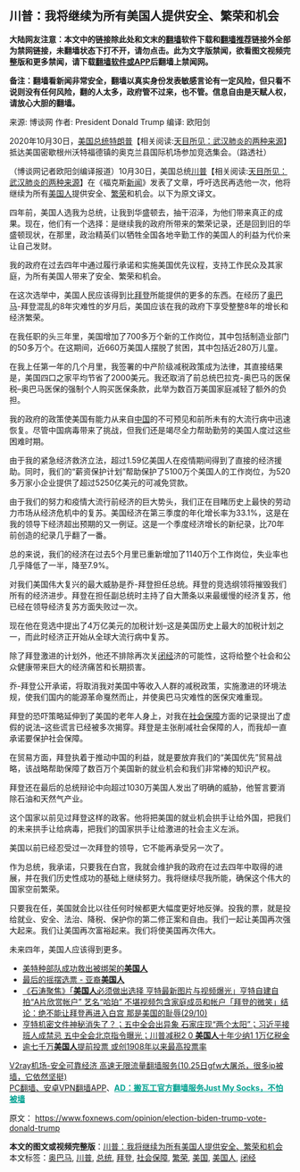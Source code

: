  <h2>川普：我将继续为所有美国人提供安全、繁荣和机会</h2> <p class="notice"><b>大陆网友注意：本文中的链接除此处和文末的<a href="https://github.com/bannedbook/fanqiang" >翻墙</a>软件下载和<a href="https://github.com/killgcd/justmysocks/blob/master/README.md">翻墙推荐</a>链接外全部为禁网链接，未翻墙状态下打不开，请勿点击。此为文字版禁闻，欲看图文视频完整版和更多禁闻，请下载<a href="https://github.com/bannedbook/fanqiang">翻墙软件或APP</a>后翻墙上禁闻网。</p><p>备注：翻墙看新闻非常安全，翻墙以真实身份发表敏感言论有一定风险，但只看不说则没有任何风险，翻的人太多，政府管不过来，也不管。信息自由是天赋人权，请放心大胆的翻墙。</b></p>  <div class="entry"> <p>来源:&nbsp;博谈网                            作者:&nbsp;President Donald Trump                       编译:&nbsp;欧阳剑                                                 </p> <p>2020年10月30日，<a href="https://www.bannedbook.org/bnews/tag/%e7%be%8e%e5%9b%bd/" class="st_tag internal_tag" rel="tag" title="标签 美国 下的日志">美国</a><a href="https://www.bannedbook.org/bnews/tag/%e6%80%bb%e7%bb%9f/" class="st_tag internal_tag" rel="tag" title="标签 总统 下的日志">总统</a><span class='wp_keywordlink'><a href="https://www.bannedbook.org/bnews/comments/20200816/1381118.html" title="天目所见：川普将再赢总统大选 共和党掌参众两院" target="_blank">特朗普</a></span>【相关阅读:<a href='https://www.bannedbook.org/bnews/comments/20200816/1381123.html' target='_blank'>天目所见：武汉肺炎的两种来源</a>】抵达美国密歇根州沃特福德镇的奥克兰县国际机场参加竞选集会。（路透社）</p> <p>（博谈网记者欧阳剑编译报道）10月30日，美国总统<span class='wp_keywordlink'><a href="https://www.bannedbook.org/bnews/comments/20200816/1381118.html" title="天目所见：川普将再赢总统大选 共和党掌参众两院" target="_blank">川普</a></span>【相关阅读:<a href='https://www.bannedbook.org/bnews/comments/20200816/1381123.html' target='_blank'>天目所见：武汉肺炎的两种来源</a>】在《福克斯<span class='wp_keywordlink_affiliate'><a href="https://www.bannedbook.org/" title="新闻">新闻</a></span>》发表了文章，呼吁选民再选他一次，他将继续为所有<a href="https://www.bannedbook.org/bnews/tag/%E7%BE%8E%E5%9B%BD%E4%BA%BA/" class="st_tag internal_tag" rel="tag" title="标签 美国人 下的日志">美国人</a>提供安全、<a href="https://www.bannedbook.org/bnews/tag/%E7%B9%81%E8%8D%A3/" class="st_tag internal_tag" rel="tag" title="标签 繁荣 下的日志">繁荣</a>和机会。以下为原文译文。</p> <p>四年前，美国人选我为总统，让我到华盛顿去，抽干沼泽，为他们带来真正的成果。现在，他们有一个选择：是继续我的政府所带来的繁荣记录，还是回到旧的华盛顿现状，在那里，政治精英们以牺牲全国各地辛勤工作的美国人的利益为代价来让自己发财。</p> <p>我的政府在过去四年中通过履行承诺和实施美国优先议程，支持工作民众及其家庭，为所有美国人带来了安全、繁荣和机会。</p> <p>在这次选举中，美国人民应该得到比<a href="https://www.bannedbook.org/bnews/tag/%e6%8b%9c%e7%99%bb/" class="st_tag internal_tag" rel="tag" title="标签 拜登 下的日志">拜登</a>所能提供的更多的东西。在经历了<a href="https://www.bannedbook.org/bnews/tag/%e5%a5%a5%e5%b7%b4%e9%a9%ac/" class="st_tag internal_tag" rel="tag" title="标签 奥巴马 下的日志">奥巴马</a>-拜登混乱的8年灾难性的岁月后，美国应该在我的政府下享受整整8年的增长和经济繁荣。</p>  <p>在我任职的头三年里，美国增加了700多万个新的工作岗位，其中包括制造业部门的50多万个。在这期间，近660万美国人摆脱了贫困，其中包括近280万儿童。</p> <p>在我上任第一年的几个月里，我签署的中产阶级减税政策成为法律，其直接结果是，美国四口之家平均节省了2000美元。我还取消了前总统巴拉克-奥巴马的医保税&#8211;奥巴马医保的强制个人购买医保条款，此举为数百万美国家庭减轻了额外的负担。</p> <p>我的政府的政策使美国有能力从来自<span class='wp_keywordlink_affiliate'><a href="https://www.bannedbook.org/" title="中国" target="_blank">中国</a></span>的不可预见和前所未有的大流行病中迅速恢复。尽管中国病毒带来了挑战，但我们还是竭尽全力帮助勤劳的美国人度过这些困难时期。</p> <p>由于我的紧急经济救济立法，超过1.59亿美国人在疫情期间得到了直接的经济援助。同时，我们的“薪资保护计划”帮助保护了5100万个美国人的工作岗位，为520多万家小企业提供了超过5250亿美元的可减免贷款。</p> <p>由于我们的努力和疫情大流行前经济的巨大势头，我们正在目睹历史上最快的劳动力市场从经济危机中的复苏。美国经济在第三季度的年化增长率为33.1%，这是在我的领导下经济超出预期的又一例证。这是一个季度经济增长的新纪录，比70年前创造的纪录几乎翻了一番。</p> <p>总的来说，我们的经济在过去5个月里已重新增加了1140万个工作岗位，失业率也几乎降低了一半，降至7.9%。</p>  <p>对我们美国伟大复兴的最大威胁是乔-拜登担任总统。拜登的竞选纲领将摧毁我们所有的经济进步。拜登在担任副总统时主持了自大萧条以来最缓慢的经济复苏，他已经在领导经济复苏方面失败过一次。</p> <p>现在他在竞选中提出了4万亿美元的加税计划&#8211;这是美国历史上最大的加税计划之一，而此时经济正开始从全球大流行病中复苏。</p> <p>除了拜登激进的计划外，他还不排除再次关<a href="https://www.bannedbook.org/bnews/tag/%e9%97%ad%e7%bb%8f/" class="st_tag internal_tag" rel="tag" title="标签 闭经 下的日志">闭经</a>济的可能性，这将给整个社会和公众健康带来巨大的经济痛苦和长期损害。</p> <p>乔-拜登公开承诺，将取消我对美国中等收入人群的减税政策，实施激进的环境法规，使我们国内的能源革命戛然而止，并使奥巴马灾难性的医保灾难重现。</p> <p>拜登的恐吓策略延伸到了美国的老年人身上，对我在<a href="https://www.bannedbook.org/bnews/tag/%E7%A4%BE%E4%BC%9A%E4%BF%9D%E9%9A%9C/" class="st_tag internal_tag" rel="tag" title="标签 社会保障 下的日志">社会保障</a>方面的记录提出了虚假的说法&#8211;这些谎言已经被多次揭穿。拜登是主张削减社会保障的人，而我却一直承诺要保护社会保障。</p> <p>在贸易方面，拜登执着于推动中国的利益，就是要放弃我们的“美国优先”贸易战略，该战略帮助保障了数百万个美国新的就业机会和我们非常棒的知识产权。</p>  <p>拜登还在最后的总统辩论中向超过1030万美国人发出了明确的威胁，他誓言要消除石油和天然气产业。</p> <p>这个国家以前见过拜登这样的政客。他将把美国的就业机会拱手让给外国，把我们的未来拱手让给病毒，把我们的国家拱手让给激进的社会主义左派。</p> <p>美国以前已经忍受过一次拜登的领导，它不能再承受另一次了。</p> <p>作为总统，我承诺，只要我在白宫，我就会维护我的政府在过去四年中取得的进展，并在我们历史性成功的基础上继续努力。我将继续尽我所能，确保这个伟大的国家空前繁荣。</p> <p>只要我在任，美国就会比以往任何时候都更大幅度更好地反弹。投我的票，就是投给就业、安全、法治、降税、保护你的第二修正案和自由。我们一起让美国再次强大起来。我们让美国再次富裕起来。我们将使美国再次伟大。</p> <p>未来四年，美国人应该得到更多。</p>  <ul class='op-related-articles' title='相关阅读'> <li><a href='https://www.bannedbook.org/bnews/worldnews/20201101/1423630.html' target='_blank'>美特种部队成功救出被绑架的<b>美国人</b></a></li> <li><a href='https://www.bannedbook.org/bnews/worldnews/usa/20201031/1423143.html' target='_blank'>最后的摇摆选票 - 亚裔<b>美国人</b></a></li> <li><a href='https://www.bannedbook.org/bnews/bannedvideo/20201030/1422766.html' target='_blank'>《石涛聚焦》「<b>美国人</b>必须做出选择 亨特最新图片与视频爆光」亨特自建自拍“A片欣赏帐户” 艺名“哈珀” 不堪视频包含家庭成员和帐户「拜登的微笑」结论：绝不能让拜登再进入白宫 那是美国的耻辱(29/10)</a></li> <li><a href='https://www.bannedbook.org/bnews/bannedvideo/20201029/1422442.html' target='_blank'>亨特机密文件神秘消失了？；五中全会出异象 石家庄现“两个太阳”；习近平接班人成禁忌 五中全会北京指令曝光；川普减税2 0 <b>美国人</b>十年少纳1 1万亿税金</a></li> <li><a href='https://www.bannedbook.org/bnews/baitai/20201029/1422188.html' target='_blank'>逾七千万<b>美国人</b>提前投票 或创1908年以来最高投票率</a></li> </ul> <p class="texttj"> <a href="https://www.bannedbook.org/forum23/topic22702.html" target="_blank">V2ray机场-安全可靠经济 高速无限流量翻墙服务(10.25日gfw大屠杀，很多ip被墙，它依然坚挺)</a><br/> <a href="https://github.com/bannedbook/fanqiang/wiki/%E7%A6%81%E9%97%BB%E7%BD%91%E5%AE%89%E5%8D%93%E7%BF%BB%E5%A2%99%E6%96%B0%E9%97%BBAPP" target="_blank">PC翻墙、安卓VPN翻墙APP</a>、<span onclick="window.open('https://github.com/killgcd/justmysocks/blob/master/README.md')" style="font-weight:bold;color:#00A191;cursor:pointer;text-decoration:underline;outline:none">AD：搬瓦工官方翻墙服务Just My Socks，不怕被墙</span></p><p>原文： <a href="https://www.foxnews.com/opinion/election-biden-trump-vote-donald-trump">https://www.foxnews.com/opinion/election-biden-trump-vote-donald-trump</a></p><a name='sharetosocial'></a>       <div><b>本文的图文或视频完整版</b>：<a href='https://www.bannedbook.org/bnews/cbnews/20201101/1423675.html'>川普：我将继续为所有美国人提供安全、繁荣和机会</a></div>  </div><!--END ENTRY--> <div class="postfooter"> <div>本文标签：<a href="https://www.bannedbook.org/bnews/tag/%e5%a5%a5%e5%b7%b4%e9%a9%ac/" rel="tag">奥巴马</a>, <a href="https://www.bannedbook.org/bnews/tag/%e5%b7%9d%e6%99%ae/" rel="tag">川普</a>, <a href="https://www.bannedbook.org/bnews/tag/%e6%80%bb%e7%bb%9f/" rel="tag">总统</a>, <a href="https://www.bannedbook.org/bnews/tag/%e6%8b%9c%e7%99%bb/" rel="tag">拜登</a>, <a href="https://www.bannedbook.org/bnews/tag/%E7%A4%BE%E4%BC%9A%E4%BF%9D%E9%9A%9C/" rel="tag">社会保障</a>, <a href="https://www.bannedbook.org/bnews/tag/%E7%B9%81%E8%8D%A3/" rel="tag">繁荣</a>, <a href="https://www.bannedbook.org/bnews/tag/%e7%be%8e%e5%9b%bd/" rel="tag">美国</a>, <a href="https://www.bannedbook.org/bnews/tag/%E7%BE%8E%E5%9B%BD%E4%BA%BA/" rel="tag">美国人</a>, <a href="https://www.bannedbook.org/bnews/tag/%e9%97%ad%e7%bb%8f/" rel="tag">闭经</a></div>  </div><!--END POSTFOOTER--> 